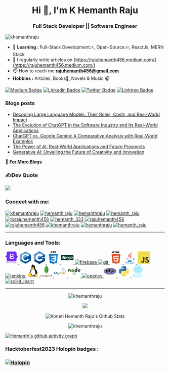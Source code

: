 <h1 align="center">Hi 👋, I'm K Hemanth Raju</h1>

<h3 align="center"> Full Stack Developer || Software Engineer </h3>

<p align="left"> <img src="https://komarev.com/ghpvc/?username=khemanthraju&label=Profile%20views&color=0e75b6&style=flat" alt="khemanthraju" /> </p>

- 🌱 **Learning :** Full-Stack Development:⚡, Open-Source:🔥, ReactJs, MERN Stack
- 📝 I regularly write articles on [https://rajuhemanth456.medium.com/](https://rajuhemanth456.medium.com/)
- 📫 How to reach me **rajuhemanth456@gmail.com**
- **Hobbies :** Articles, Books📕, Novels & Music :headphones:

 [![Medium Badge](https://img.shields.io/badge/-khraju-03a9f4?style=flat-square&logo=Hashnode&logoColor=white&link=https://medium.com/@rajuhemanth456)](https://medium.com/@rajuhemanth456) [![Linkedin Badge](https://img.shields.io/badge/-hemanth-darkblue?style=flat-square&logo=Linkedin&logoColor=white&link=https://www.linkedin.com/in/hemanth-raju-koneti//)](https://www.linkedin.com/in/hemanth-raju-koneti/) [![Twitter Badge](https://img.shields.io/badge/-khr_003-1ca0f1?style=flat-square&logo=twitter&logoColor=white&link=https://twitter.com/khraju123)](https://twitter.com/khraju123)   [![Linktree Badge](https://img.shields.io/badge/-khr-pink?style=flat-square&logo=Linktree&logoColor=black&link=https://khr_tech.bio.link)](https://linktr.ee/khr_tech) 
 <!--<a href="https://www.buymeacoffee.com/khrworks"><img src="https://img.buymeacoffee.com/button-api/?text=Buy me a coffee&emoji=&slug=khrworks&button_colour=FFDD00&font_colour=000000&font_family=Cookie&outline_colour=000000&coffee_colour=ffffff"></a>-->

### Blogs posts
<!-- BLOG-POST-LIST:START -->
- [Decoding Large Language Models: Their Roles, Costs, and Real-World Impact](https://ai.plainenglish.io/decoding-large-language-models-their-roles-costs-and-real-world-impact-ac07e5eeac18?source=rss-e581dd6999ee------2)
- [The Evolution of ChatGPT in the Software Industry and Its Real-World Applications](https://ai.plainenglish.io/the-evolution-of-chatgpt-in-the-software-industry-and-its-real-world-applications-ceb0ada9b00c?source=rss-e581dd6999ee------2)
- [ChatGPT vs. Google Gemini: A Comparative Analysis with Real-World Examples](https://ai.plainenglish.io/chatgpt-vs-google-gemini-a-comparative-analysis-with-real-world-examples-afccfaf50926?source=rss-e581dd6999ee------2)
- [The Power of AI: Real-World Applications and Future Prospects](https://ai.plainenglish.io/the-power-of-ai-real-world-applications-and-future-prospects-436267a8e2e1?source=rss-e581dd6999ee------2)
- [Generative AI: Unveiling the Future of Creativity and Innovation](https://ai.plainenglish.io/generative-ai-unveiling-the-future-of-creativity-and-innovation-c859419689b9?source=rss-e581dd6999ee------2)
<!-- BLOG-POST-LIST:END -->
🔗 **[For More Blogs](https://medium.com/@rajuhemanth456)**

### ✍️Dev Quote
![](https://quotes-github-readme.vercel.app/api?type=horizontal&theme=vue)

<h3 align="left">Connect with me:</h3>
<p align="left">
<a href="https://dev.to/khemanthraju" target="blank"><img align="center" src="https://cdn.jsdelivr.net/npm/simple-icons@3.0.1/icons/dev-dot-to.svg" alt="khemanthraju" height="30" width="40" /></a>
<a href="https://linkedin.com/in/hemanth raju" target="blank"><img align="center" src="https://raw.githubusercontent.com/rahuldkjain/github-profile-readme-generator/master/src/images/icons/Social/linked-in-alt.svg" alt="hemanth raju" height="30" width="40" /></a>
<a href="https://kaggle.com/hemanthraju" target="blank"><img align="center" src="https://raw.githubusercontent.com/rahuldkjain/github-profile-readme-generator/master/src/images/icons/Social/kaggle.svg" alt="hemanthraju" height="30" width="40" /></a>
<a href="https://dribbble.com/hemanth_raju" target="blank"><img align="center" src="https://raw.githubusercontent.com/rahuldkjain/github-profile-readme-generator/master/src/images/icons/Social/dribbble.svg" alt="hemanth_raju" height="30" width="40" /></a>
<a href="https://medium.com/@rajuhemanth456" target="blank"><img align="center" src="https://raw.githubusercontent.com/rahuldkjain/github-profile-readme-generator/master/src/images/icons/Social/medium.svg" alt="@rajuhemanth456" height="30" width="40" /></a>
<a href="https://www.codechef.com/users/hemanth_333" target="blank"><img align="center" src="https://cdn.jsdelivr.net/npm/simple-icons@3.1.0/icons/codechef.svg" alt="hemanth_333" height="30" width="40" /></a>
<a href="https://www.hackerrank.com/rajuhemanth456" target="blank"><img align="center" src="https://raw.githubusercontent.com/rahuldkjain/github-profile-readme-generator/master/src/images/icons/Social/hackerrank.svg" alt="rajuhemanth456" height="30" width="40" /></a>
<a href="https://codeforces.com/profile/rajuhemanth456" target="blank"><img align="center" src="https://cdn.jsdelivr.net/npm/simple-icons@3.0.1/icons/codeforces.svg" alt="rajuhemanth456" height="30" width="40" /></a>
<a href="https://www.leetcode.com/khemanthraju" target="blank"><img align="center" src="https://raw.githubusercontent.com/rahuldkjain/github-profile-readme-generator/master/src/images/icons/Social/leet-code.svg" alt="khemanthraju" height="30" width="40" /></a>
<a href="https://auth.geeksforgeeks.org/user/hemanthraju" target="blank"><img align="center" src="https://raw.githubusercontent.com/rahuldkjain/github-profile-readme-generator/master/src/images/icons/Social/geeks-for-geeks.svg" alt="hemanthraju" height="30" width="40" /></a>
<a href="https://www.topcoder.com/members/hemanth_raju" target="blank"><img align="center" src="https://cdn.jsdelivr.net/npm/simple-icons@3.0.1/icons/topcoder.svg" alt="hemanth_raju" height="30" width="40" /></a>
</p>
<hr>
<h3 align="left">Languages and Tools:</h3>
<p align="left"> <a href="https://getbootstrap.com" target="_blank"> <img src="https://raw.githubusercontent.com/devicons/devicon/master/icons/bootstrap/bootstrap-plain-wordmark.svg" alt="bootstrap" width="40" height="40"/> </a> <a href="https://www.cprogramming.com/" target="_blank"> <img src="https://raw.githubusercontent.com/devicons/devicon/master/icons/c/c-original.svg" alt="c" width="40" height="40"/> </a> <a href="https://www.w3schools.com/cpp/" target="_blank"> <img src="https://raw.githubusercontent.com/devicons/devicon/master/icons/cplusplus/cplusplus-original.svg" alt="cplusplus" width="40" height="40"/> </a> <a href="https://www.w3schools.com/css/" target="_blank"> <img src="https://raw.githubusercontent.com/devicons/devicon/master/icons/css3/css3-original-wordmark.svg" alt="css3" width="40" height="40"/> </a> <a href="https://www.djangoproject.com/" target="_blank"> <img src="https://raw.githubusercontent.com/devicons/devicon/master/icons/django/django-original.svg" alt="django" width="40" height="40"/> </a> <a href="https://firebase.google.com/" target="_blank"> <img src="https://www.vectorlogo.zone/logos/firebase/firebase-icon.svg" alt="firebase" width="40" height="40"/> </a> <a href="https://git-scm.com/" target="_blank"> <img src="https://www.vectorlogo.zone/logos/git-scm/git-scm-icon.svg" alt="git" width="40" height="40"/> </a> <a href="https://www.w3.org/html/" target="_blank"> <img src="https://raw.githubusercontent.com/devicons/devicon/master/icons/html5/html5-original-wordmark.svg" alt="html5" width="40" height="40"/> </a> <a href="https://www.java.com" target="_blank"> <img src="https://raw.githubusercontent.com/devicons/devicon/master/icons/java/java-original.svg" alt="java" width="40" height="40"/> </a> <a href="https://developer.mozilla.org/en-US/docs/Web/JavaScript" target="_blank"> <img src="https://raw.githubusercontent.com/devicons/devicon/master/icons/javascript/javascript-original.svg" alt="javascript" width="40" height="40"/> </a> <a href="https://www.jenkins.io" target="_blank"> <img src="https://www.vectorlogo.zone/logos/jenkins/jenkins-icon.svg" alt="jenkins" width="40" height="40"/> </a> <a href="https://www.linux.org/" target="_blank"> <img src="https://raw.githubusercontent.com/devicons/devicon/master/icons/linux/linux-original.svg" alt="linux" width="40" height="40"/> </a> <a href="https://www.mongodb.com/" target="_blank"> <img src="https://raw.githubusercontent.com/devicons/devicon/master/icons/mongodb/mongodb-original-wordmark.svg" alt="mongodb" width="40" height="40"/> </a> <a href="https://www.mysql.com/" target="_blank"> <img src="https://raw.githubusercontent.com/devicons/devicon/master/icons/mysql/mysql-original-wordmark.svg" alt="mysql" width="40" height="40"/> </a> <a href="https://nodejs.org" target="_blank"> <img src="https://raw.githubusercontent.com/devicons/devicon/master/icons/nodejs/nodejs-original-wordmark.svg" alt="nodejs" width="40" height="40"/> </a> <a href="https://opencv.org/" target="_blank"> <img src="https://www.vectorlogo.zone/logos/opencv/opencv-icon.svg" alt="opencv" width="40" height="40"/> </a> <a href="https://www.php.net" target="_blank"> <img src="https://raw.githubusercontent.com/devicons/devicon/master/icons/php/php-original.svg" alt="php" width="40" height="40"/> </a> <a href="https://www.python.org" target="_blank"> <img src="https://raw.githubusercontent.com/devicons/devicon/master/icons/python/python-original.svg" alt="python" width="40" height="40"/> </a> <a href="https://reactjs.org/" target="_blank"> <img src="https://raw.githubusercontent.com/devicons/devicon/master/icons/react/react-original-wordmark.svg" alt="react" width="40" height="40"/> </a> <a href="https://scikit-learn.org/" target="_blank"> <img src="https://upload.wikimedia.org/wikipedia/commons/0/05/Scikit_learn_logo_small.svg" alt="scikit_learn" width="40" height="40"/> </a> </p>
<hr>

<!--<h3 align="left">Support:</h3>
<p><a href="https://www.buymeacoffee.com/khrworks"> <img align="left" src="https://cdn.buymeacoffee.com/buttons/v2/default-yellow.png" height="50" width="210" alt="khrworks" /></a></p><br><br>
<hr> -->
<p align="center"><img align="center" src="https://github-readme-stats.vercel.app/api/top-langs?username=khemanthraju&show_icons=true&locale=en&layout=compact" alt="khemanthraju" /></p>
<p align="center">
  <img alig src="https://github-profile-trophy.vercel.app/?username=KHemanthRaju&&row=2&column=4&theme=juicyfresh" />
</p>
<p align="center">
  <img alt="Koneti Hemanth Raju's Github Stats" src="https://github-readme-stats.vercel.app/api?username=KHemanthRaju&show_icons=true&theme=gotham">
</p>
<!--<p align="center">
  <img alt="Top Languages" src="https://github-readme-stats.vercel.app/api/top-langs/?username=KHemanthRaju&show_icons=true&theme=gotham">
</p>-->
<p align="center"><img src="https://github-readme-streak-stats.herokuapp.com/?user=khemanthraju&" alt="khemanthraju" /></p>

<!--![snake gif](https://github.com/KHemanthRaju/KHemanthRaju/blob/output/github-contribution-grid-snake.gif)-->

[![Hemanth's github activity graph](https://github-readme-activity-graph.vercel.app/graph?username=KHemanthRaju)](https://github.com/khemanthraju/github-readme-activity-graph)

<h3>Hacktoberfest2023 Holopin badges :<h3>
  
[![Holopin](https://holopin.me/khemanthraju)](https://holopin.io/@khemanthraju)

[website]: https://khr-portfolio.netlify.app/
[linkedin]:https://www.linkedin.com/in/hemanth-raju-koneti/
[twitter]: https://twitter.com/khraju123
[medium]: https://medium.com/@rajuhemanth456
[gmail]: rajuhemanth456@gmail.com



